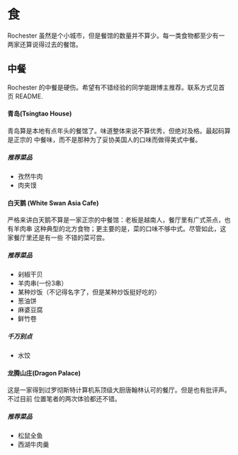 # 食
Rochester 虽然是个小城市，但是餐馆的数量并不算少。每一类食物都至少有一两家还算说得过去的餐馆。
## 中餐
Rochester 的中餐是硬伤。希望有不错经验的同学能跟博主推荐。联系方式见首页 README.

#### 青岛(Tsingtao House)
青岛算是本地有点年头的餐馆了。味道整体来说不算优秀，但绝对及格。最起码算是正宗的
中餐味，而不是那种为了妥协美国人的口味而做得美式中餐。

##### 推荐菜品
- 孜然牛肉
- 肉夹馍

#### 白天鹅 (White Swan Asia Cafe)
严格来讲白天鹅不算是一家正宗的中餐馆：老板是越南人，餐厅里有广式茶点，也有羊肉串
这种典型的北方食物；更主要的是，菜的口味不够中式。尽管如此，这家餐厅里还是有一些
不错的菜可尝。

##### 推荐菜品
- 剁椒干贝
- 羊肉串(一份3串）
- 某种炒饭（不记得名字了，但是某种炒饭挺好吃的）
- 葱油饼
- 麻婆豆腐
- 鲜竹卷

##### 千万别点
- 水饺

#### 龙腾山庄(Dragon Palace)
这是一家得到过罗彻斯特计算机系顶级大厨唐翰林认可的餐厅。但是也有批评声。不过目前
位置笔者的两次体验都还不错。

##### 推荐菜品
- 松鼠全鱼
- 西湖牛肉羹
